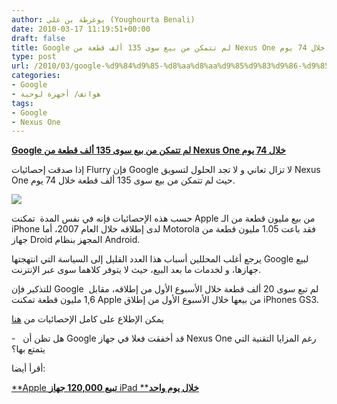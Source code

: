 ```yaml
---
author: يوغرطة بن علي (Youghourta Benali)
date: 2010-03-17 11:19:51+00:00
draft: false
title: Google لم تتمكن من بيع سوى 135 ألف قطعة من Nexus One خلال 74 يوم
type: post
url: /2010/03/google-%d9%84%d9%85-%d8%aa%d8%aa%d9%85%d9%83%d9%86-%d9%85%d9%86-%d8%a8%d9%8a%d8%b9-%d8%b3%d9%88%d9%89-135-%d8%a3%d9%84%d9%81-%d9%82%d8%b7%d8%b9%d8%a9-%d9%85%d9%86-nexus-one-%d8%ae%d9%84%d8%a7%d9%84-74/
categories:
- Google
- هواتف/ أجهزة لوحية
tags:
- Google
- Nexus One
---
```


[**Google لم تتمكن من بيع سوى 135 ألف قطعة من Nexus One خلال 74 يوم**](https://www.it-scoop.com/2010/03/google-%d9%84%d9%85-%d8%aa%d8%aa%d9%85%d9%83%d9%86-%d9%85%d9%86-%d8%a8%d9%8a%d8%b9-%d8%b3%d9%88%d9%89-135-%d8%a3%d9%84%d9%81-%d9%82%d8%b7%d8%b9%d8%a9-%d9%85%d9%86-nexus-one-%d8%ae%d9%84%d8%a7%d9%84-74/)


إذا صدقت إحصائيات Flurry فإن Google لا تزال تعاني و لا تجد الحلول لتسويق Nexus One حيث لم تتمكن من بيع سوى 135 ألف قطعة خلال 74 يوم.

[![](https://djug.developpez.com/rsc/Flurry_n1.JPG)
](https://www.it-scoop.com/2010/03/google-%d9%84%d9%85-%d8%aa%d8%aa%d9%85%d9%83%d9%86-%d9%85%d9%86-%d8%a8%d9%8a%d8%b9-%d8%b3%d9%88%d9%89-135-%d8%a3%d9%84%d9%81-%d9%82%d8%b7%d8%b9%d8%a9-%d9%85%d9%86-nexus-one-%d8%ae%d9%84%d8%a7%d9%84-74/)

حسب هذه الإحصائيات فإنه في نفس المدة  تمكنت Apple من بيع مليون قطعة من الـ iPhone لدى إطلاقه خلال العام 2007، أما Motorola فقد باعت 1.05 مليون قطعة من جهاز Droid المجهز بنظام Android.

يرجع أغلب المحللين أسباب هذا العدد القليل إلى السياسة التي انتهجتها Google لبيع جهازها، و لخدمات ما بعد البيع، حيث لا يتوفر كلاهما سوى عبر الإنترنت.

للتذكير فإن Google  لم تبع سوى 20 ألف قطعة خلال الأسبوع الأول من إطلاقه، مقابل 1,6 مليون قطعة تمكنت Apple من بيعها خلال الأسبوع الأول من إطلاق iPhones GS3.

يمكن الإطلاع على كامل الإحصائيات من [هنا](http://blog.flurry.com/bid/31410/Day-74-Sales-Apple-iPhone-vs-Google-Nexus-One-vs-Motorola-Droid)

-   هل تظن أن Google قد أخفقت فعلا في جهاز Nexus One رغم المزايا التقنية التي يتمتع بها؟

أقرأ أيضا:

[**Apple ****تبيع 120,000 جهاز**** iPad ****خلال يوم واحد**](../../../../../2010/03/apple-%d8%aa%d8%a8%d9%8a%d8%b9-120000-%d8%ac%d9%87%d8%a7%d8%b2-ipad-%d8%ae%d9%84%d8%a7%d9%84-%d9%8a%d9%88%d9%85-%d9%88%d8%a7%d8%ad%d8%af/)

